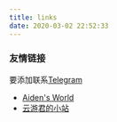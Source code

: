 ```yaml
---
title: links
date: 2020-03-02 22:52:33
---
```


<h3 id="友情链接"><a class="headerlink" title="友情链接">友情链接</a></h3>
<p>要添加联系<a href="https://t.me/NBAMax" target="_blank" rel="noopener">Telegram</a></p>
<ul>
<li><a href="https://aiden.cool" target="_blank" rel="noopener">Aiden's World</a></li>
<li><a href="https://www.yunyoujun.cn" target="_blank" rel="noopener">云游君的小站</a></li>
</ul><ul>
